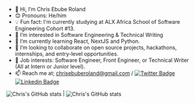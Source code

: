 - 👋 Hi, I’m Chris Ebube Roland
- 😊 Pronouns: He/him
- 💡 Fun fact: I'm currently studying at ALX Africa School of Software Engineering Cohort #13.
- 👀 I’m interested in Software Engineering & Technical Writing
- 🌱 I’m currently learning React, NextJS and Python.
- 💞️ I’m looking to collaborate on open source projects, hackathons, internships, and entry-level opportunities.
- 💼 Job interests: Software Engineer, Front Engineer, or Technical Writer (All at Intern or Junior level).
- 📫 Reach me at;
chrisebuberoland@gmail.com / 
[![Twitter Badge](https://img.shields.io/badge/-@ChrisEbubeRolnd-1ca0f1?style=for-the-badge&logo=twitter&logoColor=white&link=https://twitter.com/ChrisEbubeRolnd)](https://twitter.com/[ChrisEbubeRolnd](https://twitter.com/iam_franklin10))
[![Linkedin Badge](https://img.shields.io/badge/-chris-roland-27012b1b9-blue?style=for-the-badge&logo=Linkedin&logoColor=white&link=https://www.linkedin.com/in/chris-roland-27012b1b9)](https://www.linkedin.com/in/chris-roland-27012b1b9)

<img align="center" src="https://github-readme-stats.vercel.app/api?username=ChrisRoland&show_icons=true&include_all_commits=true&hide_border=true" alt="Chris's GitHub stats" /> | <img align="center" src="https://github-readme-stats.vercel.app/api/top-langs/?username=ChrisRoland&langs_count=8&layout=compact&hide_border=true" alt="Chris's GitHub stats" />

<!---
ChrisRoland/ChrisRoland is a ✨ special ✨ repository because its `README.md` (this file) appears on your GitHub profile.
You can click the Preview link to take a look at your changes.
--->
